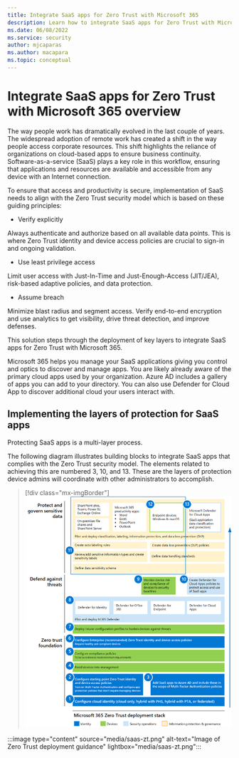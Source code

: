 ```yaml
---
title: Integrate SaaS apps for Zero Trust with Microsoft 365
description: Learn how to integrate SaaS apps for Zero Trust with Microsoft 365
ms.date: 06/08/2022
ms.service: security
author: mjcaparas
ms.author: macapara
ms.topic: conceptual
---
```


# Integrate SaaS apps for Zero Trust with Microsoft 365 overview


The way people work has dramatically evolved in the last couple of years. The widespread adoption of remote work has created a shift in the way people access corporate resources. This shift highlights the reliance of organizations on cloud-based apps to ensure business continuity. Software-as-a-service (SaaS)  plays a key role in this workflow, ensuring that applications and resources are available and accessible from any device with an Internet connection.

To ensure that access and productivity is secure, implementation of SaaS needs to align with the Zero Trust security model which is based on these guiding principles:

- Verify explicitly

Always authenticate and authorize based on all available data points. This is where Zero Trust identity and device access policies are crucial to sign-in and ongoing validation.

- Use least privilege access

Limit user access with Just-In-Time and Just-Enough-Access (JIT/JEA), risk-based adaptive policies, and data protection.

- Assume breach

Minimize blast radius and segment access. Verify end-to-end encryption and use analytics to get visibility, drive threat detection, and improve defenses.


This solution steps through the deployment of key layers to integrate SaaS apps for Zero Trust with Microsoft 365. 

Microsoft 365 helps you manage your SaaS applications giving you control and optics to discover and manage apps. You are likely already aware of the primary cloud apps used by your organization. Azure AD includes a gallery of apps you can add to your directory. You can also use Defender for Cloud App to discover additional cloud your users interact with. 


## Implementing the layers of protection for SaaS apps

Protecting SaaS apps is a multi-layer process. 


The following diagram illustrates building blocks to integrate SaaS apps that complies with the Zero Trust security model. The elements related to achieving this are numbered 3, 10, and 13. These are the layers of protection device admins will coordinate with other administrators to accomplish.


 >[!div class="mx-imgBorder"]
 >![Image of Zero Trust deployment guidance](media/saas-zt.png)



:::image type="content" source="media/saas-zt.png" alt-text="Image of Zero Trust deployment guidance" lightbox="media/saas-zt.png":::